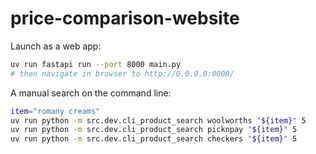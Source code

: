 # price-comparison-website

Launch as a web app:
```bash
uv run fastapi run --port 8000 main.py
# then navigate in browser to http://0.0.0.0:8000/
```

A manual search on the command line:
```bash
item="romany creams"
uv run python -m src.dev.cli_product_search woolworths "${item}" 5
uv run python -m src.dev.cli_product_search picknpay "${item}" 5
uv run python -m src.dev.cli_product_search checkers "${item}" 5
```
